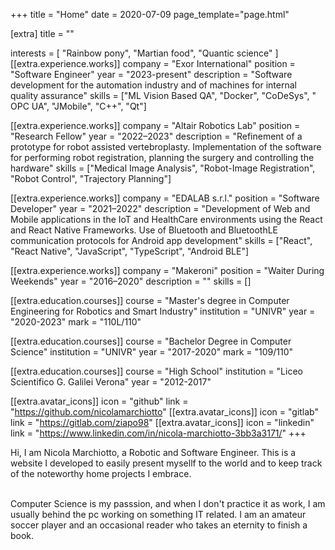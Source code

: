 +++
title = "Home"
date = 2020-07-09
page_template="page.html"

[extra]
title = ""

interests = [
  "Rainbow pony",
  "Martian food",
  "Quantic science"
]
[[extra.experience.works]]
  company = "Exor International"
  position = "Software Engineer"
  year = "2023-present"
  description = "Software development for the automation industry and of machines for internal quality assurance"
  skills = ["ML Vision Based QA", "Docker", "CoDeSys", " OPC UA", "JMobile", "C++", "Qt"]

[[extra.experience.works]]
  company = "Altair Robotics Lab"
  position = "Research Fellow"
  year = "2022–2023"
  description = "Refinement of a prototype for robot assisted vertebroplasty. Implementation of the software for performing robot registration, planning the surgery and controlling the hardware"
  skills = ["Medical Image Analysis", "Robot-Image Registration", "Robot Control", "Trajectory Planning"]
   
[[extra.experience.works]]
  company = "EDALAB s.r.l."
  position = "Software Developer"
  year = "2021–2022"
  description = "Development of Web and Mobile applications in the IoT and HealthCare environments using the React and React Native Frameworks. Use of Bluetooth and BluetoothLE communication protocols for Android app development"
  skills = ["React", "React Native", "JavaScript", "TypeScript", "Android BLE"]
    
[[extra.experience.works]]
  company = "Makeroni"
  position = "Waiter During Weekends"
  year = "2016–2020"
  description = ""
  skills = []


[[extra.education.courses]]
  course = "Master's degree in Computer Engineering for Robotics and Smart Industry"
  institution = "UNIVR"
  year = "2020-2023"
  mark = "110L/110"

[[extra.education.courses]]
  course = "Bachelor Degree in Computer Science"
  institution = "UNIVR"
  year = "2017-2020"
  mark = "109/110"

[[extra.education.courses]]
  course = "High School"
  institution = "Liceo Scientifico G. Galilei Verona"
  year = "2012-2017"



[[extra.avatar_icons]]
  icon = "github"
  link = "https://github.com/nicolamarchiotto"
[[extra.avatar_icons]]
  icon = "gitlab"
  link = "https://gitlab.com/ziapo98"
[[extra.avatar_icons]]
  icon = "linkedin"
  link = "https://www.linkedin.com/in/nicola-marchiotto-3bb3a3171/"
+++

Hi, I am Nicola Marchiotto, a Robotic and Software Engineer. This is a website I developed to easily present mysellf to the world and to keep track of the noteworthy home projects I embrace.

<br>
Computer Science is my passsion, and when I don't practice it as work, I am usually behind the pc working on something IT related. I am an amateur soccer player and an occasional reader who takes an eternity to finish a book.

<br><br>

